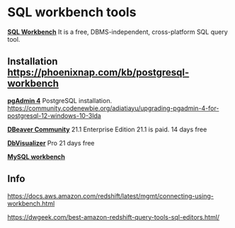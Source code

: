 # SQL workbench tools

[**SQL Workbench**](https://www.sql-workbench.eu)  It is a free, DBMS-independent, cross-platform SQL query tool.  

## Installation  https://phoenixnap.com/kb/postgresql-workbench

[**pgAdmin 4**](https://www.pgadmin.org) PostgreSQL installation. https://community.codenewbie.org/adiatiayu/upgrading-pgadmin-4-for-postgresql-12-windows-10-3lda

[**DBeaver Community**](https://dbeaver.io)  21.1    Enterprise Edition 21.1 is paid. 14 days free

[**DbVisualizer**](https://www.dbvis.com/features) Pro 21 days free

[**MySQL workbench**](https://dev.mysql.com/doc/workbench/en/wb-migration-database-postgresql.html)




## Info

https://docs.aws.amazon.com/redshift/latest/mgmt/connecting-using-workbench.html

https://dwgeek.com/best-amazon-redshift-query-tools-sql-editors.html/
